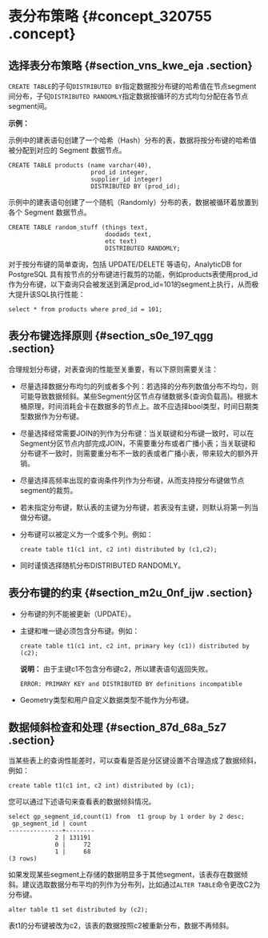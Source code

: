# 表分布策略 {#concept_320755 .concept}

## 选择表分布策略 {#section_vns_kwe_eja .section}

`CREATE TABLE`的子句`DISTRIBUTED BY`指定数据按分布键的哈希值在节点segment间分布，子句`DISTRIBUTED RANDOMLY`指定数据按循环的方式均匀分配在各节点segment间。

**示例：**

示例中的建表语句创建了一个哈希（Hash）分布的表，数据将按分布键的哈希值被分配到对应的 Segment 数据节点。

``` {#codeblock_v23_lcn_0nt}
CREATE TABLE products (name varchar(40),
                       prod_id integer,
                       supplier_id integer)
                       DISTRIBUTED BY (prod_id);                
```

示例中的建表语句创建了一个随机（Randomly）分布的表，数据被循环着放置到各个 Segment 数据节点。

``` {#codeblock_hx9_upl_f6z}
CREATE TABLE random_stuff (things text,
                           doodads text,
                           etc text)
                           DISTRIBUTED RANDOMLY;
```

对于按分布键的简单查询，包括 UPDATE/DELETE 等语句，AnalyticDB for PostgreSQL 具有按节点的分布键进行裁剪的功能，例如products表使用prod\_id作为分布键，以下查询只会被发送到满足prod\_id=101的segment上执行，从而极大提升该SQL执行性能：

``` {#codeblock_8sd_m7v_9c4}
select * from products where prod_id = 101;
```

## 表分布键选择原则 {#section_s0e_197_qgg .section}

合理规划分布键，对表查询的性能至关重要，有以下原则需要关注：

-   尽量选择数据分布均匀的列或者多个列：若选择的分布列数值分布不均匀，则可能导致数据倾斜。某些Segment分区节点存储数据多\(查询负载高\)。根据木桶原理，时间消耗会卡在数据多的节点上。故不应选择bool类型，时间日期类型数据作为分布键。
-   尽量选择经常需要JOIN的列作为分布键：当关联键和分布键一致时，可以在 Segment分区节点内部完成JOIN，不需要重分布或者广播小表；当关联键和分布键不一致时，则需要重分布不一致的表或者广播小表，带来较大的额外开销。
-   尽量选择高频率出现的查询条件列作为分布键，从而支持按分布键做节点segment的裁剪。
-   若未指定分布键，默认表的主键为分布键，若表没有主键，则默认将第一列当做分布键。
-   分布键可以被定义为一个或多个列。例如：

    ``` {#codeblock_dnb_226_ny6}
    create table t1(c1 int, c2 int) distributed by (c1,c2);
    ```

-   同时谨慎选择随机分布DISTRIBUTED RANDOMLY。

## 表分布键的约束 {#section_m2u_0nf_ijw .section}

-   分布键的列不能被更新（UPDATE）。
-   主键和唯一键必须包含分布键。例如：

    ``` {#codeblock_dal_1bq_slw}
    create table t1(c1 int, c2 int, primary key (c1)) distributed by (c2);
    ```

    **说明：** 由于主键c1不包含分布键c2，所以建表语句返回失败。

    ``` {#codeblock_wuh_w0z_2ok}
    ERROR: PRIMARY KEY and DISTRIBUTED BY definitions incompatible
    ```

-   Geometry类型和用户自定义数据类型不能作为分布键。

## 数据倾斜检查和处理 {#section_87d_68a_5z7 .section}

当某些表上的查询性能差时，可以查看是否是分区键设置不合理造成了数据倾斜，例如：

``` {#codeblock_ra6_syc_g4z}
create table t1(c1 int, c2 int) distributed by (c1);
```

您可以通过下述语句来查看表的数据倾斜情况。

``` {#codeblock_gv9_f22_yyw}
select gp_segment_id,count(1) from  t1 group by 1 order by 2 desc;
 gp_segment_id | count  
---------------+--------
             2 | 131191
             0 |     72
             1 |     68
(3 rows)
```

如果发现某些segment上存储的数据明显多于其他segment，该表存在数据倾斜。建议选取数据分布平均的列作为分布列，比如通过`ALTER TABLE`命令更改C2为分布键。

``` {#codeblock_xd2_p16_yve}
alter table t1 set distributed by (c2);
```

表t1的分布键被改为c2，该表的数据按照c2被重新分布，数据不再倾斜。

